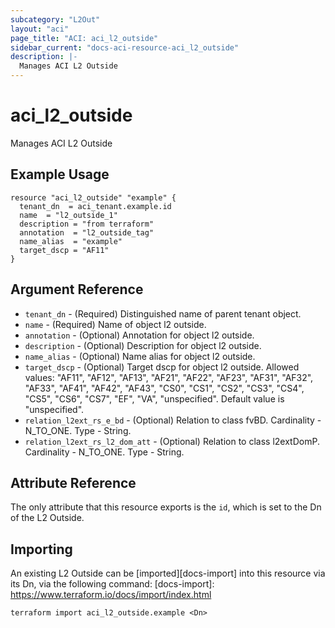 ```yaml
---
subcategory: "L2Out"
layout: "aci"
page_title: "ACI: aci_l2_outside"
sidebar_current: "docs-aci-resource-aci_l2_outside"
description: |-
  Manages ACI L2 Outside
---
```


# aci_l2_outside

Manages ACI L2 Outside

## Example Usage

```hcl
resource "aci_l2_outside" "example" {
  tenant_dn  = aci_tenant.example.id
  name  = "l2_outside_1"
  description = "from terraform"
  annotation  = "l2_outside_tag"
  name_alias  = "example"
  target_dscp = "AF11"
}
```

## Argument Reference

- `tenant_dn` - (Required) Distinguished name of parent tenant object.
- `name` - (Required) Name of object l2 outside.
- `annotation` - (Optional) Annotation for object l2 outside.
- `description` - (Optional) Description for object l2 outside.
- `name_alias` - (Optional) Name alias for object l2 outside.
- `target_dscp` - (Optional) Target dscp for object l2 outside. Allowed values: "AF11", "AF12", "AF13", "AF21", "AF22", "AF23", "AF31", "AF32", "AF33", "AF41", "AF42", "AF43", "CS0", "CS1", "CS2", "CS3", "CS4", "CS5", "CS6", "CS7", "EF", "VA", "unspecified". Default value is "unspecified".
- `relation_l2ext_rs_e_bd` - (Optional) Relation to class fvBD. Cardinality - N_TO_ONE. Type - String.
- `relation_l2ext_rs_l2_dom_att` - (Optional) Relation to class l2extDomP. Cardinality - N_TO_ONE. Type - String.

## Attribute Reference

The only attribute that this resource exports is the `id`, which is set to the
Dn of the L2 Outside.

## Importing

An existing L2 Outside can be [imported][docs-import] into this resource via its Dn, via the following command:
[docs-import]: https://www.terraform.io/docs/import/index.html

```
terraform import aci_l2_outside.example <Dn>
```
